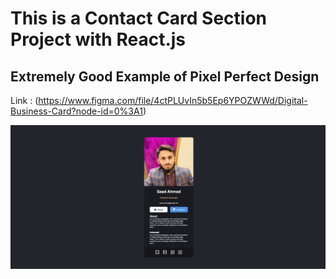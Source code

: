 # This is a Contact Card Section Project with React.js

## Extremely Good Example of Pixel Perfect Design
Link : (https://www.figma.com/file/4ctPLUvIn5b5Ep6YPOZWWd/Digital-Business-Card?node-id=0%3A1)

![Project-Preview](./Preview/preview-image.png)
